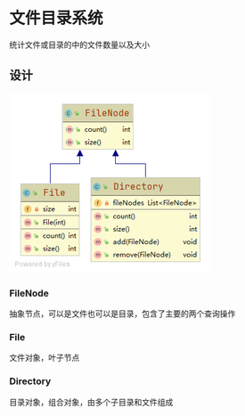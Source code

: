 # 文件目录系统

统计文件或目录的中的文件数量以及大小

## 设计

![uml](./uml.png)

### FileNode
抽象节点，可以是文件也可以是目录，包含了主要的两个查询操作

### File
文件对象，叶子节点

### Directory
目录对象，组合对象，由多个子目录和文件组成